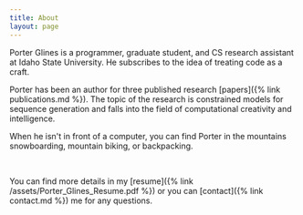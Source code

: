 ```yaml
---
title: About
layout: page
---
```


Porter Glines is a programmer, graduate student, and CS research assistant at Idaho State University. He subscribes to the idea of treating code as a craft.

Porter has been an author for three published research [papers]({% link publications.md %}). The topic of the research is constrained models for sequence generation and falls into the field of computational creativity and intelligence.

When he isn't in front of a computer, you can find Porter in the mountains snowboarding, mountain biking, or backpacking.

<br>

You can find more details in my [resume]({% link /assets/Porter_Glines_Resume.pdf %}) or you can [contact]({% link contact.md %}) me for any questions.